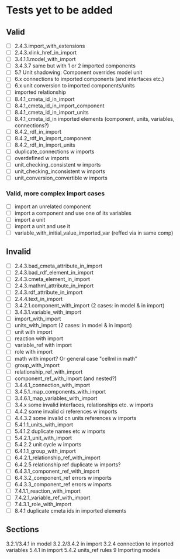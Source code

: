# Tests yet to be added

## Valid

- [ ] 2.4.3.import_with_extensions
- [ ] 2.4.3.xlink_href_in_import
- [ ] 3.4.1.1.model_with_import
- [ ] 3.4.3.7 same but with 1 or 2 imported components
- [ ] 5.? Unit shadowing: Component overrides model unit
- [ ] 6.x connections to imported components (and interfaces etc.)
- [ ] 6.x unit conversion to imported components/units
- [ ] imported relationship
- [ ] 8.4.1_cmeta_id_in_import
- [ ] 8.4.1_cmeta_id_in_import_component
- [ ] 8.4.1_cmeta_id_in_import_units
- [ ] 8.4.1_cmeta_id_in imported elements (component, units, variables, connections?)
- [ ] 8.4.2_rdf_in_import
- [ ] 8.4.2_rdf_in_import_component
- [ ] 8.4.2_rdf_in_import_units
- [ ] duplicate_connections w imports
- [ ] overdefined w imports
- [ ] unit_checking_consistent w imports
- [ ] unit_checking_inconsistent w imports
- [ ] unit_conversion_convertible w imports

### Valid, more complex import cases

- [ ] import an unrelated component
- [ ] import a component and use one of its variables
- [ ] import a unit
- [ ] import a unit and use it
- [ ] variable_with_initial_value_imported_var (reffed via in same comp)

## Invalid

- [ ] 2.4.3.bad_cmeta_attribute_in_import
- [ ] 2.4.3.bad_rdf_element_in_import
- [ ] 2.4.3.cmeta_element_in_import
- [ ] 2.4.3.mathml_attribute_in_import
- [ ] 2.4.3.rdf_attribute_in_import
- [ ] 2.4.4.text_in_import
- [ ] 3.4.2.1.component_with_import (2 cases: in model & in import)
- [ ] 3.4.3.1.variable_with_import
- [ ] import_with_import
- [ ] units_with_import (2 cases: in model & in import)
- [ ] unit with import
- [ ] reaction with import
- [ ] variable_ref with import
- [ ] role with import
- [ ] math with import? Or general case "cellml in math"
- [ ] group_with_import
- [ ] relationship_ref_with_import
- [ ] component_ref_with_import (and nested?)
- [ ] 3.4.4.1_connection_with_import
- [ ] 3.4.5.1_map_components_with_import
- [ ] 3.4.6.1_map_variables_with_import
- [ ] 3.4.x some invalid interfaces, relationships etc. w imports
- [ ] 4.4.2 some invalid ci references w imports
- [ ] 4.4.3.2 some invalid cn units references w imports
- [ ] 5.4.1.1_units_with_import
- [ ] 5.4.1.2 duplicate names etc w imports
- [ ] 5.4.2.1_unit_with_import
- [ ] 5.4.2.2 unit cycle w imports
- [ ] 6.4.1.1_group_with_import
- [ ] 6.4.2.1_relationship_ref_with_import
- [ ] 6.4.2.5 relationship ref duplicate w imports?
- [ ] 6.4.3.1_component_ref_with_import
- [ ] 6.4.3.2_component_ref errors w imports
- [ ] 6.4.3.3_component_ref errors w imports
- [ ] 7.4.1.1_reaction_with_import
- [ ] 7.4.2.1_variable_ref_with_import
- [ ] 7.4.3.1_role_with_import
- [ ] 8.4.1 duplicate cmeta ids in imported elements

## Sections

3.2.1/3.4.1 <import> in model
3.2.2/3.4.2 <component> in import
3.2.4 connection to imported variables
5.4.1 <units> in import
5.4.2 units_ref rules
9 Importing models
